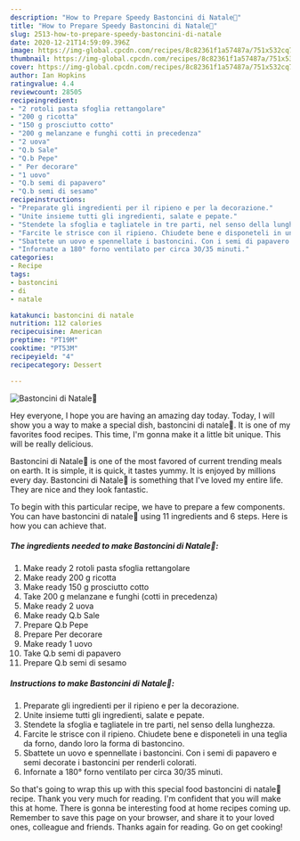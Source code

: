 ```yaml
---
description: "How to Prepare Speedy Bastoncini di Natale🎄"
title: "How to Prepare Speedy Bastoncini di Natale🎄"
slug: 2513-how-to-prepare-speedy-bastoncini-di-natale
date: 2020-12-21T14:59:09.396Z
image: https://img-global.cpcdn.com/recipes/8c82361f1a57487a/751x532cq70/bastoncini-di-natale🎄-recipe-main-photo.jpg
thumbnail: https://img-global.cpcdn.com/recipes/8c82361f1a57487a/751x532cq70/bastoncini-di-natale🎄-recipe-main-photo.jpg
cover: https://img-global.cpcdn.com/recipes/8c82361f1a57487a/751x532cq70/bastoncini-di-natale🎄-recipe-main-photo.jpg
author: Ian Hopkins
ratingvalue: 4.4
reviewcount: 28505
recipeingredient:
- "2 rotoli pasta sfoglia rettangolare"
- "200 g ricotta"
- "150 g prosciutto cotto"
- "200 g melanzane e funghi cotti in precedenza"
- "2 uova"
- "Q.b Sale"
- "Q.b Pepe"
- " Per decorare"
- "1 uovo"
- "Q.b semi di papavero"
- "Q.b semi di sesamo"
recipeinstructions:
- "Preparate gli ingredienti per il ripieno e per la decorazione."
- "Unite insieme tutti gli ingredienti, salate e pepate."
- "Stendete la sfoglia e tagliatele in tre parti, nel senso della lunghezza."
- "Farcite le strisce con il ripieno. Chiudete bene e disponeteli in una teglia da forno, dando loro la forma di bastoncino."
- "Sbattete un uovo e spennellate i bastoncini. Con i semi di papavero e semi decorate i bastoncini per renderli colorati."
- "Infornate a 180° forno ventilato per circa 30/35 minuti."
categories:
- Recipe
tags:
- bastoncini
- di
- natale

katakunci: bastoncini di natale 
nutrition: 112 calories
recipecuisine: American
preptime: "PT19M"
cooktime: "PT53M"
recipeyield: "4"
recipecategory: Dessert

---
```



![Bastoncini di Natale🎄](https://img-global.cpcdn.com/recipes/8c82361f1a57487a/751x532cq70/bastoncini-di-natale🎄-recipe-main-photo.jpg)

Hey everyone, I hope you are having an amazing day today. Today, I will show you a way to make a special dish, bastoncini di natale🎄. It is one of my favorites food recipes. This time, I'm gonna make it a little bit unique. This will be really delicious.



Bastoncini di Natale🎄 is one of the most favored of current trending meals on earth. It is simple, it is quick, it tastes yummy. It is enjoyed by millions every day. Bastoncini di Natale🎄 is something that I've loved my entire life. They are nice and they look fantastic.


To begin with this particular recipe, we have to prepare a few components. You can have bastoncini di natale🎄 using 11 ingredients and 6 steps. Here is how you can achieve that.

<!--inarticleads1-->

##### The ingredients needed to make Bastoncini di Natale🎄:

1. Make ready 2 rotoli pasta sfoglia rettangolare
1. Make ready 200 g ricotta
1. Make ready 150 g prosciutto cotto
1. Take 200 g melanzane e funghi (cotti in precedenza)
1. Make ready 2 uova
1. Make ready Q.b Sale
1. Prepare Q.b Pepe
1. Prepare  Per decorare
1. Make ready 1 uovo
1. Take Q.b semi di papavero
1. Prepare Q.b semi di sesamo




<!--inarticleads2-->

##### Instructions to make Bastoncini di Natale🎄:

1. Preparate gli ingredienti per il ripieno e per la decorazione.
1. Unite insieme tutti gli ingredienti, salate e pepate.
1. Stendete la sfoglia e tagliatele in tre parti, nel senso della lunghezza.
1. Farcite le strisce con il ripieno. Chiudete bene e disponeteli in una teglia da forno, dando loro la forma di bastoncino.
1. Sbattete un uovo e spennellate i bastoncini. Con i semi di papavero e semi decorate i bastoncini per renderli colorati.
1. Infornate a 180° forno ventilato per circa 30/35 minuti.




So that's going to wrap this up with this special food bastoncini di natale🎄 recipe. Thank you very much for reading. I'm confident that you will make this at home. There is gonna be interesting food at home recipes coming up. Remember to save this page on your browser, and share it to your loved ones, colleague and friends. Thanks again for reading. Go on get cooking!
